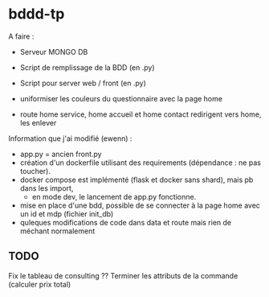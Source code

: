 # bddd-tp

A faire : 

- Serveur MONGO DB

- Script de remplissage de la BDD (en .py)

- Script pour server web / front (en .py)
- uniformiser les couleurs du questionnaire avec la page home
- route home service, home accueil et home contact redirigent vers home, les enlever


Information que j'ai modifié (ewenn) : 

- app.py = ancien front.py
- création d'un dockerfile utilisant des requirements (dépendance : ne pas toucher). 
- docker compose est implémenté (flask et docker sans shard), mais pb dans les import,
  - en mode dev, le lancement de app.py fonctionne. 
- mise en place d'une bdd, possible de se connecter à la page home avec un id et mdp (fichier init_db)
- quleques modifications de code dans data et route mais rien de méchant normalement


## TODO 
Fix le tableau de consulting ??
Terminer les attributs de la commande (calculer prix total)
